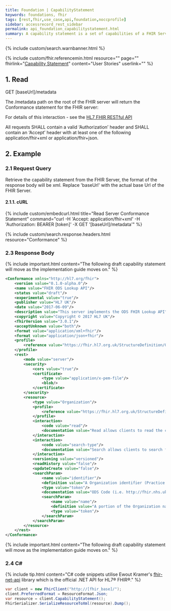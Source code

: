 ```yaml
---
title: Foundation | CapabilityStatement
keywords: foundations, fhir
tags: [rest,fhir,use_case,api,foundation,noccprofile]
sidebar: accessrecord_rest_sidebar
permalink: api_foundation_capabilitystatement.html
summary: A capability statement is a set of capabilities of a FHIR Server that may be used as a statement of actual server functionality or a statement of required or desired server implementation.
---
```


{% include custom/search.warnbanner.html %}

{% include custom/fhir.referencemin.html resource="" page="" fhirlink="[Capability Statement](https://www.hl7.org/fhir/capabilitystatement.html)" content="User Stories" userlink="" %}


## 1. Read ##

<div markdown="span" class="alert alert-success" role="alert">
GET [baseUrl]/metadata</div>

The /metadata path on the root of the FHIR server will return the Conformance statement for the FHIR server:

For details of this interaction - see the [HL7 FHIR RESTful API](https://www.hl7.org/fhir/http.html#capabilities)

All requests SHALL contain a valid ‘Authorization’ header and SHALL contain an ‘Accept’ header with at least one of the following application/fhir+xml or application/fhir+json.

## 2. Example ##

### 2.1 Request Query ###

Retrieve the capability statement from the FHIR Server, the format of the response body will be xml. Replace 'baseUrl' with the actual base Url of the FHIR Server.

#### 2.1.1. cURL ####

{% include custom/embedcurl.html title="Read Server Conformance Statement" command="curl -H 'Accept: application/fhir+xml' -H 'Authorization: BEARER [token]' -X GET '[baseUrl]/metadata'" %}

{% include custom/search.response.headers.html resource="Conformance"  %}

### 2.3 Response Body ###

{% include important.html content="The following draft capability statement will move as the implementation guide moves on." %}

```xml
<Conformance xmlns="http://hl7.org/fhir">
	<version value="0.1.0-alpha.0"/>
	<name value="FHIR ODS Lookup API"/>
	<status value="draft"/>
	<experimental value="true"/>
	<publisher value="HL7 UK"/>
	<date value="2017-06-09"/>
	<description value="This server implements the ODS FHIR Lookup API"/>
	<copyright value="Copyright © 2017 HL7 UK"/>
	<fhirVersion value="3.0.1"/>
	<acceptUnknown value="both"/>
	<format value="application/xml+fhir"/>
	<format value="application/json+fhir"/>
	<profile>
		<reference value="https://fhir.hl7.org.uk/StructureDefinition/ODS-Organization-1"/>
	</profile>
	<rest>
		<mode value="server"/>
		<security>
			<cors value="true"/>
			<certificate>
				<type value="application/x-pem-file"/>
				<blob/>
			</certificate>
		</security>
		<resource>
			<type value="Organization"/>
			<profile>
				<reference value="https://fhir.hl7.org.uk/StructureDefinition/ODS-Organization-1"/>
			</profile>
			<interaction>
				<code value="read"/>
				<documentation value="Read allows clients to read the current state of the Organization resource"/>
			</interaction>
			<interaction>
				<code value="search-type"/>
				<documentation value="Search allows clients to search for the Organization resource using the specified criteria"/>
			</interaction>
			<versioning value="versioned"/>
			<readHistory value="false"/>
			<updateCreate value="false"/>
			<searchParam>
				<name value="identifier"/>
				<definition value="A Organization identifier (Practice Code, Trust Code, etc)"/>
				<type value="token"/>
				<documentation value="ODS Code (i.e. http://fhir.nhs.uk/Id/Organization|E123123)"/>
				<searchParam>
					<name value="name"/>
					<definition value="A portion of the Organization name"/>
					<type value="token"/>
				</searchParam>
			</searchParam>
		</resource>
	</rest>
</Conformance>
```

{% include important.html content="The following draft capability statement will move as the implementation guide moves on." %}


### 2.4 C# ###

{% include tip.html content="C# code snippets utilise Ewout Kramer's [fhir-net-api](https://github.com/ewoutkramer/fhir-net-api) library which is the official .NET API for HL7&reg; FHIR&reg;." %}

```csharp
var client = new FhirClient("http://[fhir_base]/");
client.PreferredFormat = ResourceFormat.Json;
var resource = client.CapabilityStatement();
FhirSerializer.SerializeResourceToXml(resource).Dump();
```
